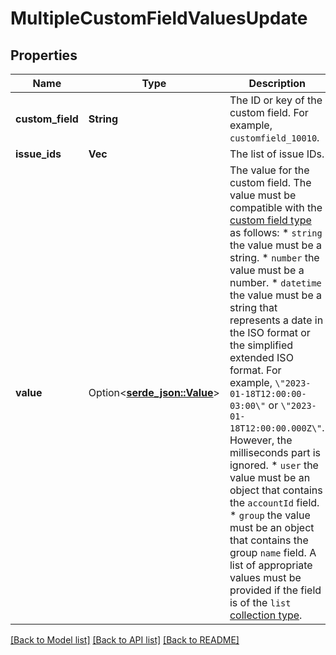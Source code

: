 # MultipleCustomFieldValuesUpdate

## Properties

Name | Type | Description | Notes
------------ | ------------- | ------------- | -------------
**custom_field** | **String** | The ID or key of the custom field. For example, `customfield_10010`. | 
**issue_ids** | **Vec<i64>** | The list of issue IDs. | 
**value** | Option<[**serde_json::Value**](.md)> | The value for the custom field. The value must be compatible with the [custom field type](https://developer.atlassian.com/platform/forge/manifest-reference/modules/jira-custom-field/#data-types) as follows:   *  `string` the value must be a string.  *  `number` the value must be a number.  *  `datetime` the value must be a string that represents a date in the ISO format or the simplified extended ISO format. For example, `\"2023-01-18T12:00:00-03:00\"` or `\"2023-01-18T12:00:00.000Z\"`. However, the milliseconds part is ignored.  *  `user` the value must be an object that contains the `accountId` field.  *  `group` the value must be an object that contains the group `name` field.  A list of appropriate values must be provided if the field is of the `list` [collection type](https://developer.atlassian.com/platform/forge/manifest-reference/modules/jira-custom-field/#collection-types). | 

[[Back to Model list]](../README.md#documentation-for-models) [[Back to API list]](../README.md#documentation-for-api-endpoints) [[Back to README]](../README.md)


